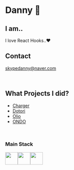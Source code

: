 # Danny 👋
## I am..
I love React Hooks..♥

## Contact
skypedanny@naver.com

<br />



## What Projects I did?
- [Charger](https://github.com/Dann1y/Charger_Client)
- [Dotori](https://github.com/Dann1y/Dotori-Client)
- [Olio](https://github.com/Dann1y/Olio_Client)
- [ONDO](https://github.com/Dann1y/ONDO_Client)

<br />

### Main Stack
<div style="display: flex">
  <img src="https://upload.wikimedia.org/wikipedia/commons/thumb/4/4c/Typescript_logo_2020.svg/1200px-Typescript_logo_2020.svg.png" width="40px" height="40px" />
  <img src="https://cdn.worldvectorlogo.com/logos/react.svg" width="40px" height="40px" />
  <img src="https://www.styled-components.com/atom.png" width="40px" height="40px" />
</div>



<!--
**skypedanny/skypedanny** is a ✨ _special_ ✨ repository because its `README.md` (this file) appears on your GitHub profile.

Here are some ideas to get you started:

- 🔭 I’m currently working on ...
- 🌱 I’m currently learning ...
- 👯 I’m looking to collaborate on ...
- 🤔 I’m looking for help with ...
- 💬 Ask me about ...
- 📫 How to reach me: ...
- 😄 Pronouns: ...
- ⚡ Fun fact: ...
-->


